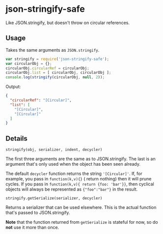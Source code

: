 # json-stringify-safe

Like JSON.stringify, but doesn't throw on circular references.

## Usage

Takes the same arguments as `JSON.stringify`.

```javascript
var stringify = require('json-stringify-safe');
var circularObj = {};
circularObj.circularRef = circularObj;
circularObj.list = [ circularObj, circularObj ];
console.log(stringify(circularObj, null, 2));
```

Output:

```json
{
  "circularRef": "[Circular]",
  "list": [
    "[Circular]",
    "[Circular]"
  ]
}
```

## Details

```
stringify(obj, serializer, indent, decycler)
```

The first three arguments are the same as to JSON.stringify. The last is an argument that's only used when the object
has been seen already.

The default `decycler` function returns the string `'[Circular]'`. If, for example, you pass in `function(k,v){}` (
return nothing) then it will prune cycles. If you pass in `function(k,v){ return {foo: 'bar'}}`, then cyclical objects
will always be represented as `{"foo":"bar"}` in the result.

```
stringify.getSerialize(serializer, decycler)
```

Returns a serializer that can be used elsewhere. This is the actual function that's passed to JSON.stringify.

**Note** that the function returned from `getSerialize` is stateful for now, so do **not** use it more than once.
